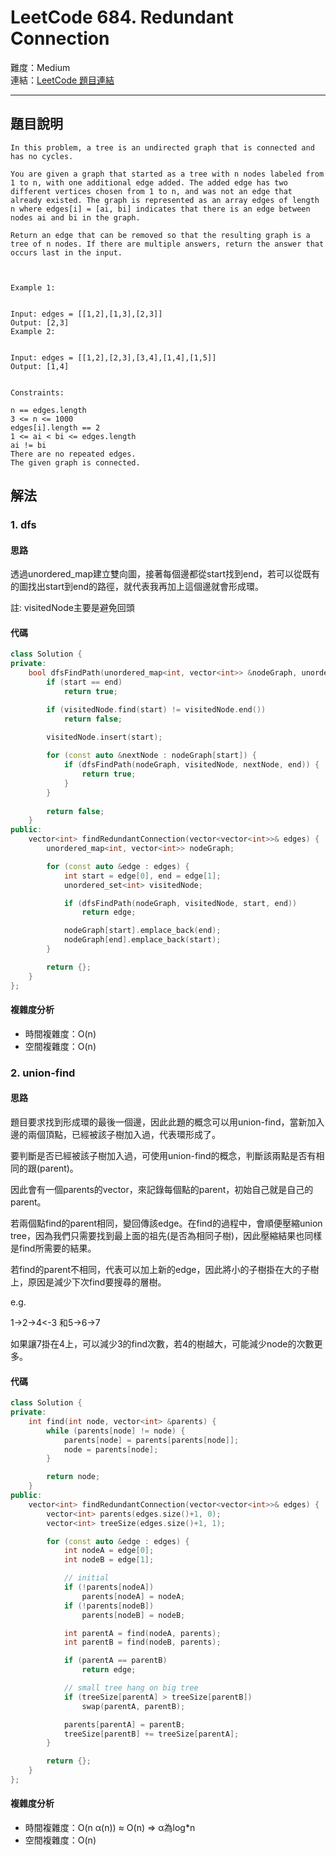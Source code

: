# LeetCode 684. Redundant Connection

難度：Medium  
連結：[LeetCode 題目連結](https://leetcode.com/problems/redundant-connection/description/)

---

## 題目說明
    
    In this problem, a tree is an undirected graph that is connected and has no cycles.

    You are given a graph that started as a tree with n nodes labeled from 1 to n, with one additional edge added. The added edge has two different vertices chosen from 1 to n, and was not an edge that already existed. The graph is represented as an array edges of length n where edges[i] = [ai, bi] indicates that there is an edge between nodes ai and bi in the graph.

    Return an edge that can be removed so that the resulting graph is a tree of n nodes. If there are multiple answers, return the answer that occurs last in the input.

    

    Example 1:


    Input: edges = [[1,2],[1,3],[2,3]]
    Output: [2,3]
    Example 2:


    Input: edges = [[1,2],[2,3],[3,4],[1,4],[1,5]]
    Output: [1,4]
    

    Constraints:

    n == edges.length
    3 <= n <= 1000
    edges[i].length == 2
    1 <= ai < bi <= edges.length
    ai != bi
    There are no repeated edges.
    The given graph is connected.

## 解法
### 1. dfs
#### 思路

透過unordered_map建立雙向圖，接著每個邊都從start找到end，若可以從既有的圖找出start到end的路徑，就代表我再加上這個邊就會形成環。

註: visitedNode主要是避免回頭

#### 代碼
```c++
class Solution {
private:
    bool dfsFindPath(unordered_map<int, vector<int>> &nodeGraph, unordered_set<int> &visitedNode, int start, int end) {
        if (start == end)
            return true;

        if (visitedNode.find(start) != visitedNode.end())
            return false;
        
        visitedNode.insert(start);

        for (const auto &nextNode : nodeGraph[start]) {
            if (dfsFindPath(nodeGraph, visitedNode, nextNode, end)) {
                return true;
            }
        }
        
        return false;
    }
public:
    vector<int> findRedundantConnection(vector<vector<int>>& edges) {
        unordered_map<int, vector<int>> nodeGraph;

        for (const auto &edge : edges) {
            int start = edge[0], end = edge[1];
            unordered_set<int> visitedNode;

            if (dfsFindPath(nodeGraph, visitedNode, start, end))
                return edge;

            nodeGraph[start].emplace_back(end);
            nodeGraph[end].emplace_back(start);
        }

        return {};
    }
};
```

#### 複雜度分析

- 時間複雜度：O(n)
- 空間複雜度：O(n)

### 2. union-find
#### 思路

題目要求找到形成環的最後一個邊，因此此題的概念可以用union-find，當新加入邊的兩個頂點，已經被該子樹加入過，代表環形成了。

要判斷是否已經被該子樹加入過，可使用union-find的概念，判斷該兩點是否有相同的跟(parent)。

因此會有一個parents的vector，來記錄每個點的parent，初始自己就是自己的parent。

若兩個點find的parent相同，變回傳該edge。在find的過程中，會順便壓縮union tree，因為我們只需要找到最上面的祖先(是否為相同子樹)，因此壓縮結果也同樣是find所需要的結果。

若find的parent不相同，代表可以加上新的edge，因此將小的子樹掛在大的子樹上，原因是減少下次find要搜尋的層樹。

e.g.

1->2->4<-3 和5->6->7

如果讓7掛在4上，可以減少3的find次數，若4的樹越大，可能減少node的次數更多。

#### 代碼
```c++
class Solution {
private:
    int find(int node, vector<int> &parents) {
        while (parents[node] != node) {
            parents[node] = parents[parents[node]];
            node = parents[node];
        }

        return node;
    }
public:
    vector<int> findRedundantConnection(vector<vector<int>>& edges) {
        vector<int> parents(edges.size()+1, 0);
        vector<int> treeSize(edges.size()+1, 1);

        for (const auto &edge : edges) {
            int nodeA = edge[0];
            int nodeB = edge[1];

            // initial
            if (!parents[nodeA])
                parents[nodeA] = nodeA;
            if (!parents[nodeB])
                parents[nodeB] = nodeB;

            int parentA = find(nodeA, parents);
            int parentB = find(nodeB, parents);

            if (parentA == parentB)
                return edge;

            // small tree hang on big tree
            if (treeSize[parentA] > treeSize[parentB])
                swap(parentA, parentB);

            parents[parentA] = parentB;
            treeSize[parentB] += treeSize[parentA];
        }

        return {};
    }
};
```

#### 複雜度分析

- 時間複雜度：O(n α(n)) ≈ O(n) => α為log*n
- 空間複雜度：O(n)

